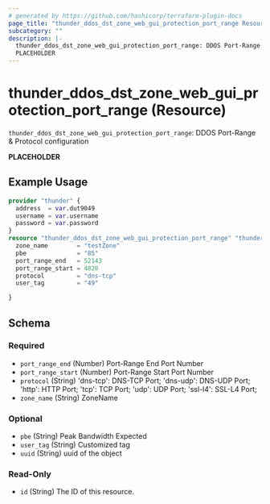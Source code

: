 ```yaml
---
# generated by https://github.com/hashicorp/terraform-plugin-docs
page_title: "thunder_ddos_dst_zone_web_gui_protection_port_range Resource - terraform-provider-thunder"
subcategory: ""
description: |-
  thunder_ddos_dst_zone_web_gui_protection_port_range: DDOS Port-Range & Protocol configuration
  PLACEHOLDER
---
```


# thunder_ddos_dst_zone_web_gui_protection_port_range (Resource)

`thunder_ddos_dst_zone_web_gui_protection_port_range`: DDOS Port-Range & Protocol configuration

__PLACEHOLDER__

## Example Usage

```terraform
provider "thunder" {
  address  = var.dut9049
  username = var.username
  password = var.password
}
resource "thunder_ddos_dst_zone_web_gui_protection_port_range" "thunder_ddos_dst_zone_web_gui_protection_port_range" {
  zone_name        = "testZone"
  pbe              = "85"
  port_range_end   = 52143
  port_range_start = 4820
  protocol         = "dns-tcp"
  user_tag         = "49"

}
```

<!-- schema generated by tfplugindocs -->
## Schema

### Required

- `port_range_end` (Number) Port-Range End Port Number
- `port_range_start` (Number) Port-Range Start Port Number
- `protocol` (String) 'dns-tcp': DNS-TCP Port; 'dns-udp': DNS-UDP Port; 'http': HTTP Port; 'tcp': TCP Port; 'udp': UDP Port; 'ssl-l4': SSL-L4 Port;
- `zone_name` (String) ZoneName

### Optional

- `pbe` (String) Peak Bandwidth Expected
- `user_tag` (String) Customized tag
- `uuid` (String) uuid of the object

### Read-Only

- `id` (String) The ID of this resource.


